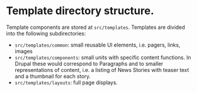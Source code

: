 # Template directory structure.

Template components are stored at `src/templates`. Templates are divided into the following subdirectories:

- `src/templates/common`: small reusable UI elements, i.e. pagers, links, images
- `src/templates/components`: small units with specific content functions. In Drupal these would correspond to Paragraphs and to smaller representations of content, i.e. a listing of News Stories with teaser text and a thumbnail for each story.
- `src/templates/layouts`: full page displays.
